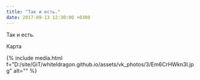 ```yaml
---
title: "Так и есть."
date: 2017-09-13 12:30:00 +0300
---
```


Так и есть.

Карта

{% include media.html f="D:/site/GiT/whiteldragon.github.io/assets/vk_photos/3/Em6CrHWkn3I.jpg" alt="" %}

